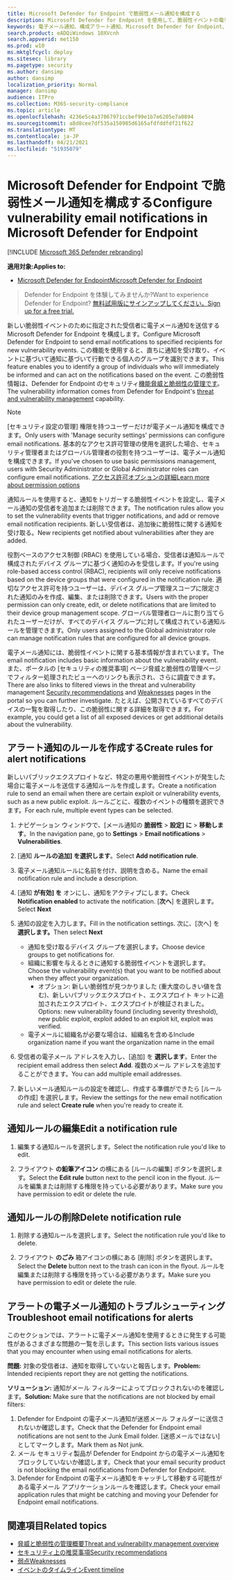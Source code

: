 ```yaml
---
title: Microsoft Defender for Endpoint で脆弱性メール通知を構成する
description: Microsoft Defender for Endpoint を使用して、脆弱性イベントの電子メール通知設定を構成します。
keywords: 電子メール通知、構成アラート通知、Microsoft Defender for Endpoint、Microsoft Defender for Endpoint 通知、Microsoft Defender for Endpoint アラート、Windows 10 enterprise、Windows 10 Education
search.product: eADQiWindows 10XVcnh
search.appverid: met150
ms.prod: w10
ms.mktglfcycl: deploy
ms.sitesec: library
ms.pagetype: security
ms.author: dansimp
author: dansimp
localization_priority: Normal
manager: dansimp
audience: ITPro
ms.collection: M365-security-compliance
ms.topic: article
ms.openlocfilehash: 4236e5c4a37067971ccbef99e1b7e6205e7a0894
ms.sourcegitcommit: a8d8cee7df535a150985d6165afdfddfdf21f622
ms.translationtype: MT
ms.contentlocale: ja-JP
ms.lasthandoff: 04/21/2021
ms.locfileid: "51935079"
---
```

# <a name="configure-vulnerability-email-notifications-in-microsoft-defender-for-endpoint"></a><span data-ttu-id="bb3ba-104">Microsoft Defender for Endpoint で脆弱性メール通知を構成する</span><span class="sxs-lookup"><span data-stu-id="bb3ba-104">Configure vulnerability email notifications in Microsoft Defender for Endpoint</span></span>

[!INCLUDE [Microsoft 365 Defender rebranding](../../includes/microsoft-defender.md)]

<span data-ttu-id="bb3ba-105">**適用対象:**</span><span class="sxs-lookup"><span data-stu-id="bb3ba-105">**Applies to:**</span></span>
- [<span data-ttu-id="bb3ba-106">Microsoft Defender for Endpoint</span><span class="sxs-lookup"><span data-stu-id="bb3ba-106">Microsoft Defender for Endpoint</span></span>](https://go.microsoft.com/fwlink/?linkid=2154037)

><span data-ttu-id="bb3ba-107">Defender for Endpoint を体験してみませんか?</span><span class="sxs-lookup"><span data-stu-id="bb3ba-107">Want to experience Defender for Endpoint?</span></span> [<span data-ttu-id="bb3ba-108">無料試用版にサインアップしてください。</span><span class="sxs-lookup"><span data-stu-id="bb3ba-108">Sign up for a free trial.</span></span>](https://www.microsoft.com/microsoft-365/windows/microsoft-defender-atp?ocid=docs-wdatp-emailconfig-abovefoldlink)

<span data-ttu-id="bb3ba-109">新しい脆弱性イベントのために指定された受信者に電子メール通知を送信する Microsoft Defender for Endpoint を構成します。</span><span class="sxs-lookup"><span data-stu-id="bb3ba-109">Configure Microsoft Defender for Endpoint to send email notifications to specified recipients for new vulnerability events.</span></span> <span data-ttu-id="bb3ba-110">この機能を使用すると、直ちに通知を受け取り、イベントに基づいて通知に基づいて行動できる個人のグループを識別できます。</span><span class="sxs-lookup"><span data-stu-id="bb3ba-110">This feature enables you to identify a group of individuals who will immediately be informed and can act on the notifications based on the event.</span></span> <span data-ttu-id="bb3ba-111">この脆弱性情報は、Defender for Endpoint のセキュリティ[機能脅威と脆弱性の管理です](next-gen-threat-and-vuln-mgt.md)。</span><span class="sxs-lookup"><span data-stu-id="bb3ba-111">The vulnerability information comes from Defender for Endpoint's [threat and vulnerability management](next-gen-threat-and-vuln-mgt.md) capability.</span></span>

> [!NOTE]
> <span data-ttu-id="bb3ba-112">[セキュリティ設定の管理] 権限を持つユーザーだけが電子メール通知を構成できます。</span><span class="sxs-lookup"><span data-stu-id="bb3ba-112">Only users with 'Manage security settings' permissions can configure email notifications.</span></span> <span data-ttu-id="bb3ba-113">基本的なアクセス許可管理の使用を選択した場合、セキュリティ管理者またはグローバル管理者の役割を持つユーザーは、電子メール通知を構成できます。</span><span class="sxs-lookup"><span data-stu-id="bb3ba-113">If you've chosen to use basic permissions management, users with Security Administrator or Global Administrator roles can configure email notifications.</span></span> [<span data-ttu-id="bb3ba-114">アクセス許可オプションの詳細</span><span class="sxs-lookup"><span data-stu-id="bb3ba-114">Learn more about permission options</span></span>](user-roles.md)

<span data-ttu-id="bb3ba-115">通知ルールを使用すると、通知をトリガーする脆弱性イベントを設定し、電子メール通知の受信者を追加または削除できます。</span><span class="sxs-lookup"><span data-stu-id="bb3ba-115">The notification rules allow you to set the vulnerability events that trigger notifications, and add or remove email notification recipients.</span></span> <span data-ttu-id="bb3ba-116">新しい受信者は、追加後に脆弱性に関する通知を受け取る。</span><span class="sxs-lookup"><span data-stu-id="bb3ba-116">New recipients get notified about vulnerabilities after they are added.</span></span>

<span data-ttu-id="bb3ba-117">役割ベースのアクセス制御 (RBAC) を使用している場合、受信者は通知ルールで構成されたデバイス グループに基づく通知のみを受信します。</span><span class="sxs-lookup"><span data-stu-id="bb3ba-117">If you're using role-based access control (RBAC), recipients will only receive notifications based on the device groups that were configured in the notification rule.</span></span>
<span data-ttu-id="bb3ba-118">適切なアクセス許可を持つユーザーは、デバイス グループ管理スコープに限定された通知のみを作成、編集、または削除できます。</span><span class="sxs-lookup"><span data-stu-id="bb3ba-118">Users with the proper permission can only create, edit, or delete notifications that are limited to their device group management scope.</span></span> <span data-ttu-id="bb3ba-119">グローバル管理者ロールに割り当てられたユーザーだけが、すべてのデバイス グループに対して構成されている通知ルールを管理できます。</span><span class="sxs-lookup"><span data-stu-id="bb3ba-119">Only users assigned to the Global administrator role can manage notification rules that are configured for all device groups.</span></span>

<span data-ttu-id="bb3ba-120">電子メール通知には、脆弱性イベントに関する基本情報が含まれています。</span><span class="sxs-lookup"><span data-stu-id="bb3ba-120">The email notification includes basic information about the vulnerability event.</span></span> <span data-ttu-id="bb3ba-121">また、ポータルの [セキュリティの推奨事項] ページ脅威と脆弱性の管理ページ[](tvm-security-recommendation.md)でフィルター処理された[](tvm-weaknesses.md)ビューへのリンクも表示され、さらに調査できます。</span><span class="sxs-lookup"><span data-stu-id="bb3ba-121">There are also links to filtered views in the threat and vulnerability management [Security recommendations](tvm-security-recommendation.md) and [Weaknesses](tvm-weaknesses.md) pages in the portal so you can further investigate.</span></span> <span data-ttu-id="bb3ba-122">たとえば、公開されているすべてのデバイスの一覧を取得したり、この脆弱性に関する詳細を取得できます。</span><span class="sxs-lookup"><span data-stu-id="bb3ba-122">For example, you could get a list of all exposed devices or get additional details about the vulnerability.</span></span>

## <a name="create-rules-for-alert-notifications"></a><span data-ttu-id="bb3ba-123">アラート通知のルールを作成する</span><span class="sxs-lookup"><span data-stu-id="bb3ba-123">Create rules for alert notifications</span></span>

<span data-ttu-id="bb3ba-124">新しいパブリックエクスプロイトなど、特定の悪用や脆弱性イベントが発生した場合に電子メールを送信する通知ルールを作成します。</span><span class="sxs-lookup"><span data-stu-id="bb3ba-124">Create a notification rule to send an email when there are certain exploit or vulnerability events, such as a new public exploit.</span></span> <span data-ttu-id="bb3ba-125">ルールごとに、複数のイベントの種類を選択できます。</span><span class="sxs-lookup"><span data-stu-id="bb3ba-125">For each rule, multiple event types can be selected.</span></span>

1. <span data-ttu-id="bb3ba-126">ナビゲーション ウィンドウで、[メール通知の **脆弱性**  >  **設定] に**  >  **移動します**。</span><span class="sxs-lookup"><span data-stu-id="bb3ba-126">In the navigation pane, go to **Settings** > **Email notifications** > **Vulnerabilities**.</span></span>

2. <span data-ttu-id="bb3ba-127">[通知 **ルールの追加] を選択します**。</span><span class="sxs-lookup"><span data-stu-id="bb3ba-127">Select **Add notification rule**.</span></span>

3. <span data-ttu-id="bb3ba-128">電子メール通知ルールに名前を付け、説明を含める。</span><span class="sxs-lookup"><span data-stu-id="bb3ba-128">Name the email notification rule and include a description.</span></span>

4. <span data-ttu-id="bb3ba-129">[通知 **が有効] を** オンにし、通知をアクティブにします。</span><span class="sxs-lookup"><span data-stu-id="bb3ba-129">Check **Notification enabled** to activate the notification.</span></span> <span data-ttu-id="bb3ba-130">[**次へ**] を選択します。</span><span class="sxs-lookup"><span data-stu-id="bb3ba-130">Select **Next**</span></span>

5. <span data-ttu-id="bb3ba-131">通知の設定を入力します。</span><span class="sxs-lookup"><span data-stu-id="bb3ba-131">Fill in the notification settings.</span></span> <span data-ttu-id="bb3ba-132">次に、[次へ] を **選択します。**</span><span class="sxs-lookup"><span data-stu-id="bb3ba-132">Then select **Next**</span></span>

    - <span data-ttu-id="bb3ba-133">通知を受け取るデバイス グループを選択します。</span><span class="sxs-lookup"><span data-stu-id="bb3ba-133">Choose device groups to get notifications for.</span></span>
    - <span data-ttu-id="bb3ba-134">組織に影響を与えるときに通知する脆弱性イベントを選択します。</span><span class="sxs-lookup"><span data-stu-id="bb3ba-134">Choose the vulnerability event(s) that you want to be notified about when they affect your organization.</span></span>
        - <span data-ttu-id="bb3ba-135">オプション: 新しい脆弱性が見つかりました (重大度のしきい値を含む)、新しいパブリックエクスプロイト、エクスプロイト キットに追加されたエクスプロイト、エクスプロイトが検証されました。</span><span class="sxs-lookup"><span data-stu-id="bb3ba-135">Options: new vulnerability found (including severity threshold), new public exploit, exploit added to an exploit kit, exploit was verified.</span></span>
    - <span data-ttu-id="bb3ba-136">電子メールに組織名が必要な場合は、組織名を含める</span><span class="sxs-lookup"><span data-stu-id="bb3ba-136">Include organization name if you want the organization name in the email</span></span>

6. <span data-ttu-id="bb3ba-137">受信者の電子メール アドレスを入力し、[追加] を **選択します**。</span><span class="sxs-lookup"><span data-stu-id="bb3ba-137">Enter the recipient email address then select **Add**.</span></span> <span data-ttu-id="bb3ba-138">複数のメール アドレスを追加することができます。</span><span class="sxs-lookup"><span data-stu-id="bb3ba-138">You can add multiple email addresses.</span></span>

7. <span data-ttu-id="bb3ba-139">新しいメール通知ルールの設定を確認し、作成する準備ができたら [ルールの作成] を選択します。</span><span class="sxs-lookup"><span data-stu-id="bb3ba-139">Review the settings for the new email notification rule and select **Create rule** when you're ready to create it.</span></span>

## <a name="edit-a-notification-rule"></a><span data-ttu-id="bb3ba-140">通知ルールの編集</span><span class="sxs-lookup"><span data-stu-id="bb3ba-140">Edit a notification rule</span></span>

1. <span data-ttu-id="bb3ba-141">編集する通知ルールを選択します。</span><span class="sxs-lookup"><span data-stu-id="bb3ba-141">Select the notification rule you'd like to edit.</span></span>

2. <span data-ttu-id="bb3ba-142">フライアウト **の鉛筆アイコン** の横にある [ルールの編集] ボタンを選択します。</span><span class="sxs-lookup"><span data-stu-id="bb3ba-142">Select the **Edit rule** button next to the pencil icon in the flyout.</span></span> <span data-ttu-id="bb3ba-143">ルールを編集または削除する権限を持っている必要があります。</span><span class="sxs-lookup"><span data-stu-id="bb3ba-143">Make sure you have permission to edit or delete the rule.</span></span>

## <a name="delete-notification-rule"></a><span data-ttu-id="bb3ba-144">通知ルールの削除</span><span class="sxs-lookup"><span data-stu-id="bb3ba-144">Delete notification rule</span></span>

1. <span data-ttu-id="bb3ba-145">削除する通知ルールを選択します。</span><span class="sxs-lookup"><span data-stu-id="bb3ba-145">Select the notification rule you'd like to delete.</span></span>

2. <span data-ttu-id="bb3ba-146">フライアウト **のごみ** 箱アイコンの横にある [削除] ボタンを選択します。</span><span class="sxs-lookup"><span data-stu-id="bb3ba-146">Select the **Delete** button next to the trash can icon in the flyout.</span></span> <span data-ttu-id="bb3ba-147">ルールを編集または削除する権限を持っている必要があります。</span><span class="sxs-lookup"><span data-stu-id="bb3ba-147">Make sure you have permission to edit or delete the rule.</span></span>

## <a name="troubleshoot-email-notifications-for-alerts"></a><span data-ttu-id="bb3ba-148">アラートの電子メール通知のトラブルシューティング</span><span class="sxs-lookup"><span data-stu-id="bb3ba-148">Troubleshoot email notifications for alerts</span></span>

<span data-ttu-id="bb3ba-149">このセクションでは、アラートに電子メール通知を使用するときに発生する可能性があるさまざまな問題の一覧を示します。</span><span class="sxs-lookup"><span data-stu-id="bb3ba-149">This section lists various issues that you may encounter when using email notifications for alerts.</span></span>

<span data-ttu-id="bb3ba-150">**問題:** 対象の受信者は、通知を取得していないと報告します。</span><span class="sxs-lookup"><span data-stu-id="bb3ba-150">**Problem:** Intended recipients report they are not getting the notifications.</span></span>

<span data-ttu-id="bb3ba-151">**ソリューション:** 通知がメール フィルターによってブロックされないのを確認します。</span><span class="sxs-lookup"><span data-stu-id="bb3ba-151">**Solution:** Make sure that the notifications are not blocked by email filters:</span></span>

1. <span data-ttu-id="bb3ba-152">Defender for Endpoint の電子メール通知が迷惑メール フォルダーに送信されないか確認します。</span><span class="sxs-lookup"><span data-stu-id="bb3ba-152">Check that the Defender for Endpoint email notifications are not sent to the Junk Email folder.</span></span> <span data-ttu-id="bb3ba-153">[迷惑メールではない] としてマークします。</span><span class="sxs-lookup"><span data-stu-id="bb3ba-153">Mark them as Not junk.</span></span>
2. <span data-ttu-id="bb3ba-154">メール セキュリティ製品が Defender for Endpoint からの電子メール通知をブロックしていないか確認します。</span><span class="sxs-lookup"><span data-stu-id="bb3ba-154">Check that your email security product is not blocking the email notifications from Defender for Endpoint.</span></span>
3. <span data-ttu-id="bb3ba-155">Defender for Endpoint の電子メール通知をキャッチして移動する可能性がある電子メール アプリケーションルールを確認します。</span><span class="sxs-lookup"><span data-stu-id="bb3ba-155">Check your email application rules that might be catching and moving your Defender for Endpoint email notifications.</span></span>

## <a name="related-topics"></a><span data-ttu-id="bb3ba-156">関連項目</span><span class="sxs-lookup"><span data-stu-id="bb3ba-156">Related topics</span></span>

- [<span data-ttu-id="bb3ba-157">脅威と脆弱性の管理概要</span><span class="sxs-lookup"><span data-stu-id="bb3ba-157">Threat and vulnerability management overview</span></span>](next-gen-threat-and-vuln-mgt.md)
- [<span data-ttu-id="bb3ba-158">セキュリティ上の推奨事項</span><span class="sxs-lookup"><span data-stu-id="bb3ba-158">Security recommendations</span></span>](tvm-security-recommendation.md)
- [<span data-ttu-id="bb3ba-159">弱点</span><span class="sxs-lookup"><span data-stu-id="bb3ba-159">Weaknesses</span></span>](tvm-weaknesses.md)
- [<span data-ttu-id="bb3ba-160">イベントのタイムライン</span><span class="sxs-lookup"><span data-stu-id="bb3ba-160">Event timeline</span></span>](threat-and-vuln-mgt-event-timeline.md)
